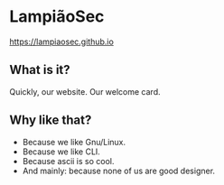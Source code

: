 # LampiãoSec

https://lampiaosec.github.io

## What is it?

Quickly, our website. Our welcome card.

## Why like that?

* Because we like Gnu/Linux.
* Because we like CLI.
* Because ascii is so cool.
* And mainly: because none of us are good designer.
 
